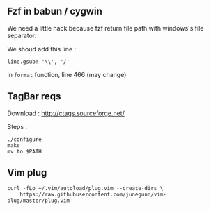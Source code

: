 Fzf in babun / cygwin
----
We need a little hack because fzf return file path with windows's file separator.

We shoud add this line :
```
line.gsub! '\\', '/' 
```

 in `format` function, line 466 (may change)


TagBar reqs
----
Download : http://ctags.sourceforge.net/

Steps : 
```
./configure
make
mv to $PATH
```

Vim plug
----
```
curl -fLo ~/.vim/autoload/plug.vim --create-dirs \
    https://raw.githubusercontent.com/junegunn/vim-plug/master/plug.vim
```
